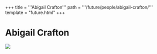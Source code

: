 +++
title = '''Abigail Crafton'''
path = '''/future/people/abigail-crafton/'''
template = "future.html"
+++

<h1>Abigail Crafton</h1>

<img src="https://custom.cvent.com/C3A4539B19F74ABCB6FCE437F6BC0A74/files/event/910aaf2914d44586a56fbd0b3b2c31c0/d1881a4a87e54dbbb2f7db8c3fe0df8d.jpg">

